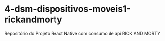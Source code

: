 # 4-dsm-dispositivos-moveis1-rickandmorty
Repositório do Projeto React Native com consumo de api RICK AND MORTY
